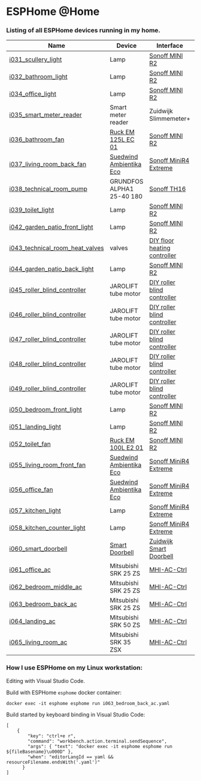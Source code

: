 
ESPHome @Home
=============

### Listing of all ESPHome devices running in my home. 


| Name | Device | Interface | Board | Platform |
|------|--------|-----------|-------|----------|
| [i031_scullery_light](i031_scullery_light.yaml) | Lamp | [Sonoff MINI R2](https://devices.esphome.io/devices/Sonoff-Mini-Relay) | [esp8285](https://docs.platformio.org/en/stable/boards/espressif8266/esp8285.html) | [esp8266](https://www.espressif.com/en/products/socs/esp8266) |
| [i032_bathroom_light](i032_bathroom_light.yaml) | Lamp | [Sonoff MINI R2](https://devices.esphome.io/devices/Sonoff-Mini-Relay) | [esp8285](https://docs.platformio.org/en/stable/boards/espressif8266/esp8285.html) | [esp8266](https://www.espressif.com/en/products/socs/esp8266) |
| [i034_office_light](i034_office_light.yaml) | Lamp | [Sonoff MINI R2](https://devices.esphome.io/devices/Sonoff-Mini-Relay) | [esp8285](https://docs.platformio.org/en/stable/boards/espressif8266/esp8285.html) | [esp8266](https://www.espressif.com/en/products/socs/esp8266) |
| [i035_smart_meter_reader](i035_smart_meter_reader.yaml) | Smart meter reader | Zuidwijk Slimmemeter+ | [d1_mini](https://docs.platformio.org/en/stable/boards/espressif8266/d1_mini.html) | [esp8266](https://www.espressif.com/en/products/socs/esp8266) |
| [i036_bathroom_fan](i036_bathroom_fan.yaml) | [Ruck EM 125L EC 01](https://www.ruck.eu/ventilatoren/rohrventilatoren) | [Sonoff MINI R2](https://devices.esphome.io/devices/Sonoff-Mini-Relay) | [esp8285](https://docs.platformio.org/en/stable/boards/espressif8266/esp8285.html) | [esp8266](https://www.espressif.com/en/products/socs/esp8266) |
| [i037_living_room_back_fan](i037_living_room_back_fan.yaml) | [Suedwind Ambientika Eco](https://www.ambientika.eu/) | [Sonoff MiniR4 Extreme](https://devices.esphome.io/devices/Sonoff-MiniR4-Extreme) | [esp32dev](https://docs.platformio.org/en/stable/boards/espressif32/esp32dev.html) | [esp32](https://www.espressif.com/en/products/socs/esp32) |
| [i038_technical_room_pump](i038_technical_room_pump.yaml) | GRUNDFOS ALPHA1 25-40 180 | [Sonoff TH16](https://devices.esphome.io/devices/Sonoff-TH10) | [esp8285](https://docs.platformio.org/en/stable/boards/espressif8266/esp8285.html) | [esp8266](https://www.espressif.com/en/products/socs/esp8266) |
| [i039_toilet_light](i039_toilet_light.yaml) | Lamp | [Sonoff MINI R2](https://devices.esphome.io/devices/Sonoff-Mini-Relay) | [esp8285](https://docs.platformio.org/en/stable/boards/espressif8266/esp8285.html) | [esp8266](https://www.espressif.com/en/products/socs/esp8266) |
| [i042_garden_patio_front_light](i042_garden_patio_front_light.yaml) | Lamp | [Sonoff MINI R2](https://devices.esphome.io/devices/Sonoff-Mini-Relay) | [esp8285](https://docs.platformio.org/en/stable/boards/espressif8266/esp8285.html) | [esp8266](https://www.espressif.com/en/products/socs/esp8266) |
| [i043_technical_room_heat_valves](i043_technical_room_heat_valves.yaml) | valves | [DIY floor heating controller](/automated-floor-heating) | [esp32doit-devkit-v1](https://docs.platformio.org/en/stable/boards/espressif32/esp32doit-devkit-v1.html) | [esp32](https://www.espressif.com/en/products/socs/esp32) |
| [i044_garden_patio_back_light](i044_garden_patio_back_light.yaml) | Lamp | [Sonoff MINI R2](https://devices.esphome.io/devices/Sonoff-Mini-Relay) | [esp8285](https://docs.platformio.org/en/stable/boards/espressif8266/esp8285.html) | [esp8266](https://www.espressif.com/en/products/socs/esp8266) |
| [i045_roller_blind_controller](i045_roller_blind_controller.yaml) | JAROLIFT tube motor | [DIY roller blind controller](/roller-shutter-controller) | [d1_mini](https://docs.platformio.org/en/stable/boards/espressif8266/d1_mini.html) | [esp8266](https://www.espressif.com/en/products/socs/esp8266) |
| [i046_roller_blind_controller](i046_roller_blind_controller.yaml) | JAROLIFT tube motor | [DIY roller blind controller](/roller-shutter-controller) | [d1_mini](https://docs.platformio.org/en/stable/boards/espressif8266/d1_mini.html) | [esp8266](https://www.espressif.com/en/products/socs/esp8266) |
| [i047_roller_blind_controller](i047_roller_blind_controller.yaml) | JAROLIFT tube motor | [DIY roller blind controller](/roller-shutter-controller) | [esp12e](https://docs.platformio.org/en/stable/boards/espressif8266/esp12e.html) | [esp8266](https://www.espressif.com/en/products/socs/esp8266) |
| [i048_roller_blind_controller](i048_roller_blind_controller.yaml) | JAROLIFT tube motor | [DIY roller blind controller](/roller-shutter-controller) | [d1_mini](https://docs.platformio.org/en/stable/boards/espressif8266/d1_mini.html) | [esp8266](https://www.espressif.com/en/products/socs/esp8266) |
| [i049_roller_blind_controller](i049_roller_blind_controller.yaml) | JAROLIFT tube motor | [DIY roller blind controller](/roller-shutter-controller) | [esp12e](https://docs.platformio.org/en/stable/boards/espressif8266/esp12e.html) | [esp8266](https://www.espressif.com/en/products/socs/esp8266) |
| [i050_bedroom_front_light](i050_bedroom_front_light.yaml) | Lamp | [Sonoff MINI R2](https://devices.esphome.io/devices/Sonoff-Mini-Relay) | [esp8285](https://docs.platformio.org/en/stable/boards/espressif8266/esp8285.html) | [esp8266](https://www.espressif.com/en/products/socs/esp8266) |
| [i051_landing_light](i051_landing_light.yaml) | Lamp | [Sonoff MINI R2](https://devices.esphome.io/devices/Sonoff-Mini-Relay) | [esp8285](https://docs.platformio.org/en/stable/boards/espressif8266/esp8285.html) | [esp8266](https://www.espressif.com/en/products/socs/esp8266) |
| [i052_toilet_fan](i052_toilet_fan.yaml) | [Ruck EM 100L E2 01](https://www.ruck.eu/ventilatoren/rohrventilatoren) | [Sonoff MINI R2](https://devices.esphome.io/devices/Sonoff-Mini-Relay) | [esp8285](https://docs.platformio.org/en/stable/boards/espressif8266/esp8285.html) | [esp8266](https://www.espressif.com/en/products/socs/esp8266) |
| [i055_living_room_front_fan](i055_living_room_front_fan.yaml) | [Suedwind Ambientika Eco](https://www.ambientika.eu/) | [Sonoff MiniR4 Extreme](https://devices.esphome.io/devices/Sonoff-MiniR4-Extreme) | [esp32dev](https://docs.platformio.org/en/stable/boards/espressif32/esp32dev.html) | [esp32](https://www.espressif.com/en/products/socs/esp32) |
| [i056_office_fan](i056_office_fan.yaml) | [Suedwind Ambientika Eco](https://www.ambientika.eu/) | [Sonoff MiniR4 Extreme](https://devices.esphome.io/devices/Sonoff-MiniR4-Extreme) | [esp32dev](https://docs.platformio.org/en/stable/boards/espressif32/esp32dev.html) | [esp32](https://www.espressif.com/en/products/socs/esp32) |
| [i057_kitchen_light](i057_kitchen_light.yaml) | Lamp | [Sonoff MiniR4 Extreme](https://devices.esphome.io/devices/Sonoff-MiniR4-Extreme) | [esp32dev](https://docs.platformio.org/en/stable/boards/espressif32/esp32dev.html) | [esp32](https://www.espressif.com/en/products/socs/esp32) |
| [i058_kitchen_counter_light](i058_kitchen_counter_light.yaml) | Lamp | [Sonoff MiniR4 Extreme](https://devices.esphome.io/devices/Sonoff-MiniR4-Extreme) | [esp32dev](https://docs.platformio.org/en/stable/boards/espressif32/esp32dev.html) | [esp32](https://www.espressif.com/en/products/socs/esp32) |
| [i060_smart_doorbell](i060_smart_doorbell.yaml) | [Smart Doorbell](https://www.zuidwijk.com/product/smart-doorbell/) | [Zuidwijk Smart Doorbell](https://github.com/zuidwijk/esphome-doorbell/blob/main/smart-doorbell2.yaml) | [esp32dev](https://docs.platformio.org/en/stable/boards/espressif32/esp32dev.html) | [esp32](https://www.espressif.com/en/products/socs/esp32) |
| [i061_office_ac](i061_office_ac.yaml) | Mitsubishi SRK 25 ZS | [MHI-AC-Ctrl](https://github.com/ginkage/MHI-AC-Ctrl-ESPHome) | [d1_mini](https://docs.platformio.org/en/stable/boards/espressif8266/d1_mini.html) | [esp8266](https://www.espressif.com/en/products/socs/esp8266) |
| [i062_bedroom_middle_ac](i062_bedroom_middle_ac.yaml) | Mitsubishi SRK 25 ZS | [MHI-AC-Ctrl](https://github.com/ginkage/MHI-AC-Ctrl-ESPHome) | [d1_mini](https://docs.platformio.org/en/stable/boards/espressif8266/d1_mini.html) | [esp8266](https://www.espressif.com/en/products/socs/esp8266) |
| [i063_bedroom_back_ac](i063_bedroom_back_ac.yaml) | Mitsubishi SRK 25 ZS | [MHI-AC-Ctrl](https://github.com/ginkage/MHI-AC-Ctrl-ESPHome) | [d1_mini](https://docs.platformio.org/en/stable/boards/espressif8266/d1_mini.html) | [esp8266](https://www.espressif.com/en/products/socs/esp8266) |
| [i064_landing_ac](i064_landing_ac.yaml) | Mitsubishi SRK 50 ZS | [MHI-AC-Ctrl](https://github.com/ginkage/MHI-AC-Ctrl-ESPHome) | [d1_mini](https://docs.platformio.org/en/stable/boards/espressif8266/d1_mini.html) | [esp8266](https://www.espressif.com/en/products/socs/esp8266) |
| [i065_living_room_ac](i065_living_room_ac.yaml) | Mitsubishi SRK 35 ZSX | [MHI-AC-Ctrl](https://github.com/ginkage/MHI-AC-Ctrl-ESPHome) | [d1_mini](https://docs.platformio.org/en/stable/boards/espressif8266/d1_mini.html) | [esp8266](https://www.espressif.com/en/products/socs/esp8266) |

### How I use ESPHome on my Linux workstation:

Editing with Visual Studio Code.

Build with ESPHome `esphome` docker container:
```
docker exec -it esphome esphome run i063_bedroom_back_ac.yaml
```

Build started by keyboard binding in Visual Studio Code:

```
[
    {
        "key": "ctrl+e r",
        "command": "workbench.action.terminal.sendSequence",
        "args": { "text": "docker exec -it esphome esphome run ${fileBasename}\u000D" },
        "when": "editorLangId == yaml && resourceFilename.endsWith('.yaml')"
      }
]
```